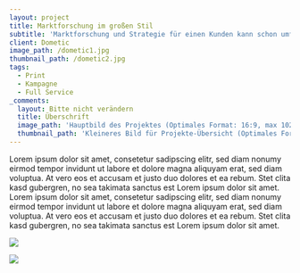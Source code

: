 ```yaml
---
layout: project
title: Marktforschung im großen Stil
subtitle: 'Marktforschung und Strategie für einen Kunden kann schon umfangreich sein. Wenn die Aufgabe des Kunden aber auch die Tochterfirmen umfasst, ist dies auch für uns eine echte Herausforderung. Allerdings eine gern gesehene. In diesem Fall war also die Verzahnung der einzelnen Firmen ein wichtiger Aspekt, der nicht nur bei der Strategie- und CD-Entwicklung für Dometic Group, sondern auch für die Konzeptionen der einzelnen Firmenstrategien eine ausschlaggebende Rolle spielte.'
client: Dometic
image_path: /dometic1.jpg
thumbnail_path: /dometic2.jpg
tags:
  - Print
  - Kampagne
  - Full Service
_comments:
  layout: Bitte nicht verändern
  title: Überschrift
  image_path: 'Hauptbild des Projektes (Optimales Format: 16:9, max 1024px breite)'
  thumbnail_path: 'Kleineres Bild für Projekte-Übersicht (Optimales Format: 4:3, max 1024px breite)'
---
```



Lorem ipsum dolor sit amet, consetetur sadipscing elitr, sed diam nonumy eirmod tempor invidunt ut labore et dolore magna aliquyam erat, sed diam voluptua. At vero eos et accusam et justo duo dolores et ea rebum. Stet clita kasd gubergren, no sea takimata sanctus est Lorem ipsum dolor sit amet. Lorem ipsum dolor sit amet, consetetur sadipscing elitr, sed diam nonumy eirmod tempor invidunt ut labore et dolore magna aliquyam erat, sed diam voluptua. At vero eos et accusam et justo duo dolores et ea rebum. Stet clita kasd gubergren, no sea takimata sanctus est Lorem ipsum dolor sit amet.

![](http://via.placeholder.com/1024x724)

![](http://via.placeholder.com/1024x724)